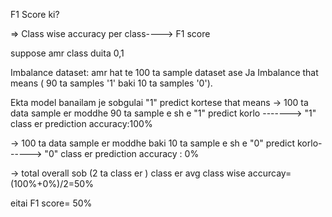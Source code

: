 F1 Score ki?

=> Class wise accuracy per class----> F1 score

suppose amr class duita 0,1


Imbalance dataset: amr hat te 100 ta sample dataset ase Ja Imbalance that means ( 90 ta samples '1' baki 10 ta samples '0'). 

Ekta model banailam je sobgulai "1" predict kortese that means
-> 100 ta data sample er moddhe 90 ta sample e sh e "1" predict korlo -------> "1" class er prediction accuracy:100%

-> 100 ta data sample er moddhe baki 10 ta sample e sh e "0" predict korlo------> "0" class er prediction accuracy : 0%

-> total overall sob (2 ta class er ) class er avg class wise accurcay= (100%+0%)/2=50%

eitai F1 score= 50%
